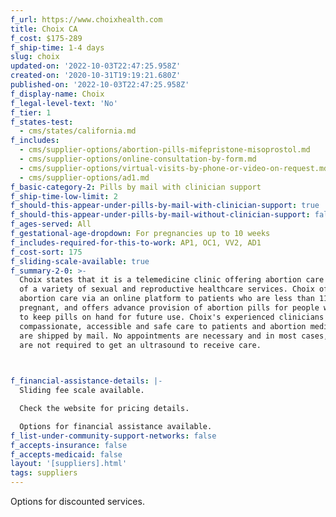 ```yaml
---
f_url: https://www.choixhealth.com
title: Choix CA
f_cost: $175-289
f_ship-time: 1-4 days
slug: choix
updated-on: '2022-10-03T22:47:25.958Z'
created-on: '2020-10-31T19:19:21.680Z'
published-on: '2022-10-03T22:47:25.958Z'
f_display-name: Choix
f_legal-level-text: 'No'
f_tier: 1
f_states-test:
  - cms/states/california.md
f_includes:
  - cms/supplier-options/abortion-pills-mifepristone-misoprostol.md
  - cms/supplier-options/online-consultation-by-form.md
  - cms/supplier-options/virtual-visits-by-phone-or-video-on-request.md
  - cms/supplier-options/ad1.md
f_basic-category-2: Pills by mail with clinician support
f_ship-time-low-limit: 2
f_should-this-appear-under-pills-by-mail-with-clinician-support: true
f_should-this-appear-under-pills-by-mail-without-clinician-support: false
f_ages-served: All
f_gestational-age-dropdown: For pregnancies up to 10 weeks
f_includes-required-for-this-to-work: AP1, OC1, VV2, AD1
f_cost-sort: 175
f_sliding-scale-available: true
f_summary-2-0: >-
  Choix states that it is a telemedicine clinic offering abortion care as part
  of a variety of sexual and reproductive healthcare services. Choix offers
  abortion care via an online platform to patients who are less than 11 weeks
  pregnant, and offers advance provision of abortion pills for people who wish
  to keep pills on hand for future use. Choix's experienced clinicians provide
  compassionate, accessible and safe care to patients and abortion medications
  are shipped by mail. No appointments are necessary and in most cases, patients
  are not required to get an ultrasound to receive care.


  ‍
f_financial-assistance-details: |-
  Sliding fee scale available.

  Check the website for pricing details.

  Options for financial assistance available.
f_list-under-community-support-networks: false
f_accepts-insurance: false
f_accepts-medicaid: false
layout: '[suppliers].html'
tags: suppliers
---
```


Options for discounted services.
